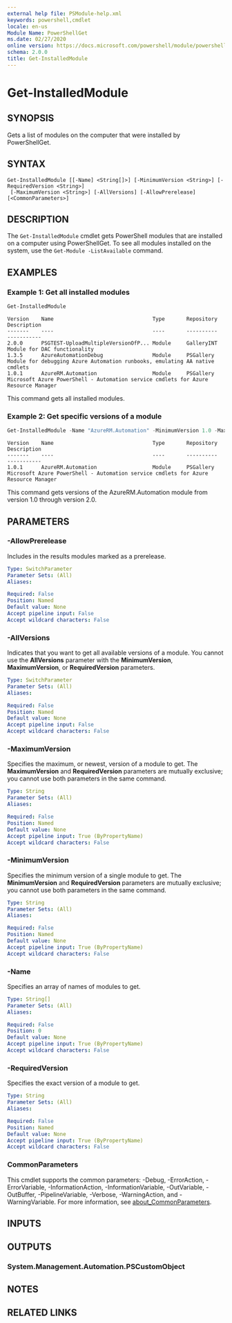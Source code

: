```yaml
---
external help file: PSModule-help.xml
keywords: powershell,cmdlet
locale: en-us
Module Name: PowerShellGet
ms.date: 02/27/2020
online version: https://docs.microsoft.com/powershell/module/powershellget/get-installedmodule?view=powershell-7.x&WT.mc_id=ps-gethelp
schema: 2.0.0
title: Get-InstalledModule
---
```

# Get-InstalledModule

## SYNOPSIS
Gets a list of modules on the computer that were installed by PowerShellGet.

## SYNTAX

```
Get-InstalledModule [[-Name] <String[]>] [-MinimumVersion <String>] [-RequiredVersion <String>]
 [-MaximumVersion <String>] [-AllVersions] [-AllowPrerelease] [<CommonParameters>]
```

## DESCRIPTION

The `Get-InstalledModule` cmdlet gets PowerShell modules that are installed on a computer using
PowerShellGet. To see all modules installed on the system, use the `Get-Module -ListAvailable`
command.

## EXAMPLES

### Example 1: Get all installed modules

```powershell
Get-InstalledModule
```

```Output
Version    Name                                Type       Repository     Description
-------    ----                                ----       ----------     -----------
2.0.0      PSGTEST-UploadMultipleVersionOfP... Module     GalleryINT     Module for DAC functionality
1.3.5      AzureAutomationDebug                Module     PSGallery      Module for debugging Azure Automation runbooks, emulating AA native cmdlets
1.0.1      AzureRM.Automation                  Module     PSGallery      Microsoft Azure PowerShell - Automation service cmdlets for Azure Resource Manager
```

This command gets all installed modules.

### Example 2: Get specific versions of a module

```powershell
Get-InstalledModule -Name "AzureRM.Automation" -MinimumVersion 1.0 -MaximumVersion 2.0
```

```Output
Version    Name                                Type       Repository     Description
-------    ----                                ----       ----------     -----------
1.0.1      AzureRM.Automation                  Module     PSGallery      Microsoft Azure PowerShell - Automation service cmdlets for Azure Resource Manager
```

This command gets versions of the AzureRM.Automation module from version 1.0 through version 2.0.

## PARAMETERS

### -AllowPrerelease

Includes in the results modules marked as a prerelease.

```yaml
Type: SwitchParameter
Parameter Sets: (All)
Aliases:

Required: False
Position: Named
Default value: None
Accept pipeline input: False
Accept wildcard characters: False
```

### -AllVersions

Indicates that you want to get all available versions of a module.
You cannot use the **AllVersions** parameter with the **MinimumVersion**, **MaximumVersion**, or
**RequiredVersion** parameters.

```yaml
Type: SwitchParameter
Parameter Sets: (All)
Aliases:

Required: False
Position: Named
Default value: None
Accept pipeline input: False
Accept wildcard characters: False
```

### -MaximumVersion

Specifies the maximum, or newest, version of a module to get. The **MaximumVersion** and
**RequiredVersion** parameters are mutually exclusive; you cannot use both parameters in the same
command.

```yaml
Type: String
Parameter Sets: (All)
Aliases:

Required: False
Position: Named
Default value: None
Accept pipeline input: True (ByPropertyName)
Accept wildcard characters: False
```

### -MinimumVersion

Specifies the minimum version of a single module to get. The **MinimumVersion** and
**RequiredVersion** parameters are mutually exclusive; you cannot use both parameters in the same
command.

```yaml
Type: String
Parameter Sets: (All)
Aliases:

Required: False
Position: Named
Default value: None
Accept pipeline input: True (ByPropertyName)
Accept wildcard characters: False
```

### -Name

Specifies an array of names of modules to get.

```yaml
Type: String[]
Parameter Sets: (All)
Aliases:

Required: False
Position: 0
Default value: None
Accept pipeline input: True (ByPropertyName)
Accept wildcard characters: False
```

### -RequiredVersion

Specifies the exact version of a module to get.

```yaml
Type: String
Parameter Sets: (All)
Aliases:

Required: False
Position: Named
Default value: None
Accept pipeline input: True (ByPropertyName)
Accept wildcard characters: False
```

### CommonParameters

This cmdlet supports the common parameters: -Debug, -ErrorAction, -ErrorVariable,
-InformationAction, -InformationVariable, -OutVariable, -OutBuffer, -PipelineVariable, -Verbose,
-WarningAction, and -WarningVariable. For more information, see [about_CommonParameters](../Microsoft.PowerShell.Core/About/about_CommonParameters.md).

## INPUTS

## OUTPUTS

### System.Management.Automation.PSCustomObject

## NOTES

## RELATED LINKS

